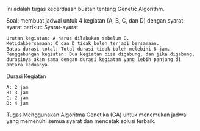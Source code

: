 ini adalah tugas kecerdasan buatan tentang Genetic Algorithm.

Soal:
membuat jadwal untuk 4 kegiatan (A, B, C, dan D) dengan syarat-syarat berikut:
Syarat-syarat

    Urutan kegiatan: A harus dilakukan sebelum B.
    Ketidakbersamaan: C dan D tidak boleh terjadi bersamaan.
    Batas durasi total: Total durasi tidak boleh melebihi 8 jam.
    Penggabungan kegiatan: Dua kegiatan bisa digabung, dan jika digabung, durasinya akan sama dengan durasi kegiatan yang lebih panjang di antara keduanya.

Durasi Kegiatan

    A: 2 jam
    B: 3 jam
    C: 2 jam
    D: 4 jam

Tugas
Menggunakan Algoritma Genetika (GA) untuk menemukan jadwal yang memenuhi semua syarat dan mencetak solusi terbaik.
